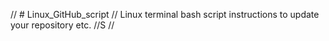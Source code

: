 // # Linux_GitHub_script
// Linux terminal bash script instructions to update your repository etc.
//S 
//
